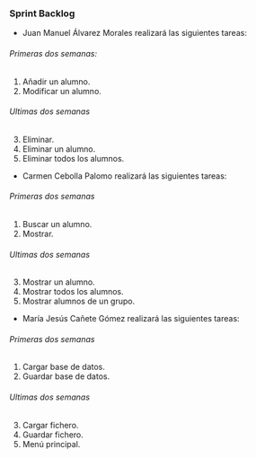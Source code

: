 
### Sprint Backlog

* Juan Manuel Álvarez Morales realizará las siguientes tareas:
###### Primeras dos semanas:
  1. Añadir un alumno.
  2. Modificar un alumno.
###### Ultimas dos semanas
  3. Eliminar.
  4. Eliminar un alumno.
  5. Eliminar todos los alumnos.

* Carmen Cebolla Palomo realizará las siguientes tareas:
###### Primeras dos semanas
1. Buscar un alumno.
2. Mostrar.
###### Ultimas dos semanas
3. Mostrar un alumno.
4. Mostrar todos los alumnos.
5. Mostrar alumnos de un grupo.

* María Jesús Cañete Gómez realizará las siguientes tareas:
###### Primeras dos semanas
1. Cargar base de datos.
2. Guardar base de datos.
###### Ultimas dos semanas
3. Cargar fichero.
4. Guardar fichero.
5. Menú principal.
